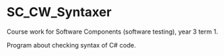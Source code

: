 # SC_CW_Syntaxer

Course work for Software Components (software testing), year 3 term 1.

Program about checking syntax of C# code.
